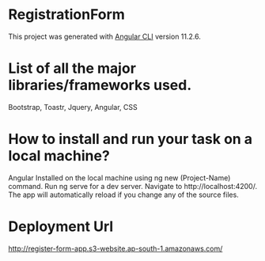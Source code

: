 # RegistrationForm

This project was generated with [Angular CLI](https://github.com/angular/angular-cli) version 11.2.6.

# List of all the major libraries/frameworks used.
Bootstrap, Toastr, Jquery, Angular, CSS

# How to install and run your task on a local machine?
Angular Installed on the local machine using ng new (Project-Name) command.
Run ng serve for a dev server. Navigate to http://localhost:4200/. The app will automatically reload if you change any of the source files.

# Deployment Url
http://register-form-app.s3-website.ap-south-1.amazonaws.com/
